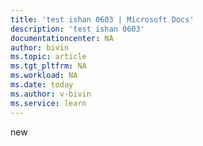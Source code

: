 ```yaml
---
title: 'test ishan 0603 | Microsoft Docs'
description: 'test ishan 0603'
documentationcenter: NA
author: bivin
ms.topic: article
ms.tgt_pltfrm: NA
ms.workload: NA
ms.date: today
ms.author: v-bivin
ms.service: learn
---
```


new
